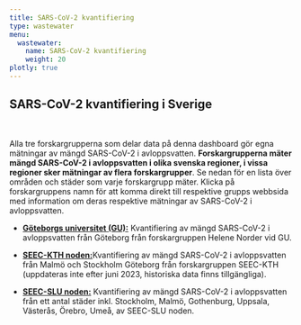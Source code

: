 ```yaml
---
title: SARS-CoV-2 kvantifiering
type: wastewater
menu:
  wastewater:
    name: SARS-CoV-2 kvantifiering
    weight: 20
plotly: true
---
```


## SARS-CoV-2 kvantifiering i Sverige

<br>

Alla tre forskargrupperna som delar data på denna dashboard gör egna mätningar av mängd SARS-CoV-2 i avloppsvatten. **Forskargrupperna mäter mängd SARS-CoV-2 i avloppsvatten i olika svenska regioner, i vissa regioner sker mätningar av flera forskargrupper**. Se nedan för en lista över områden och städer som varje forskargrupp mäter. Klicka på forskargruppens namn för att komma direkt till respektive grupps webbsida med information om deras respektive mätningar av SARS-CoV-2 i avloppsvatten.

- [**Göteborgs universitet (GU):**](/sv/dashboards/wastewater/covid_quantification/covid_quant_gu/) Kvantifiering av mängd SARS-CoV-2 i avloppsvatten från Göteborg från forskargruppen Helene Norder vid GU.

- [**SEEC-KTH noden:**](/sv/dashboards/wastewater/covid_quantification/covid_quant_kth/)Kvantifiering av mängd SARS-CoV-2 i avloppsvatten från Malmö och Stockholm Göteborg från forskargruppen SEEC-KTH (uppdateras inte efter juni 2023, historiska data finns tillgängliga).

- [**SEEC-SLU noden:**](/sv/dashboards/wastewater/covid_quantification/covid_quant_slu/) Kvantifiering av mängd SARS-CoV-2 i avloppsvatten från ett antal städer inkl. Stockholm, Malmö, Gothenburg, Uppsala, Västerås, Örebro, Umeå, av SEEC-SLU noden.

